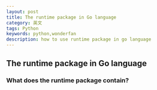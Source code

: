 ```yaml
---
layout: post
title: The runtime package in Go language
category: 英文
tags: Python
keywords: python,wonderfan
description: how to use runtime package in go language
---
```


## The runtime package in Go language


### What does the runtime package contain?

